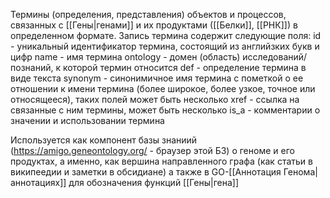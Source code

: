 Термины (определения, представления) объектов и процессов, связанных с [[Гены|генами]] и их продуктами ([[Белки]], [[РНК]]) в определенном формате. Запись термина содержит следующие поля:
id - уникальный идентификатор термина, состоящий из английзких букв и цифр
name - имя термина
ontology - домен (область) исследований/познаний, к которой термин относится
def - определение термина в виде текста
synonym - синонимичное имя термина с пометкой о ее отношении к имени термина (более широкое, более узкое, точное или относящееся), таких полей может быть несколько
xref - ссылка на связанные с ним термины, может быть несколько
is_a - комментарии о значении и использовании термина

Используется как компонент базы знаниий (https://amigo.geneontology.org/ - браузер этой БЗ) о геноме и его продуктах, а именно, как вершина направленного графа (как статьи в википеедии и заметки в обсидиане) а также в GO-[[Аннотация Генома|аннотациях]] для обозначения функций [[Гены|гена]]
